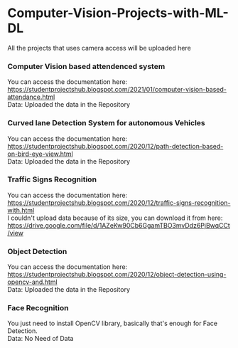 # Computer-Vision-Projects-with-ML-DL
All the projects that uses camera access will be uploaded here                                                                                                                            

### Computer Vision based attendenced system                                                                                                                                            
You can access the documentation here: https://studentprojectshub.blogspot.com/2021/01/computer-vision-based-attendance.html                                                                            
Data: Uploaded the data in the Repository                                                                                                                                                   
### Curved lane Detection System for autonomous Vehicles                                                                                                                                            
You can access the documentation here: https://studentprojectshub.blogspot.com/2020/12/path-detection-based-on-bird-eye-view.html                                                                 
Data: Uploaded the data in the Repository                                                                                                                                                   
### Traffic Signs Recognition                                                                                                                                            
You can access the documentation here: https://studentprojectshub.blogspot.com/2020/12/traffic-signs-recognition-with.html                                                          
I couldn't upload data because of its size, you can download it from here: https://drive.google.com/file/d/1AZeKw90Cb6GgamTBO3mvDdz6PjBwqCCt/view                                                             
### Object Detection                                                                                                                                            
You can access the documentation here: https://studentprojectshub.blogspot.com/2020/12/object-detection-using-opencv-and.html                                                        
Data: Uploaded the data in the Repository                                                                                                                                                   
### Face Recognition                                                                                                                                           
You just need to install OpenCV library, basically that's enough for Face Detection.                                                                                                 
Data: No Need of Data                                                                                                                                                    
